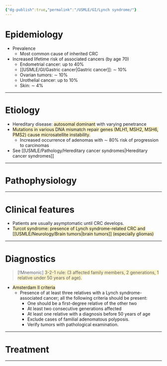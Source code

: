 ```yaml
---
{"dg-publish":true,"permalink":"/USMLE/GI/Lynch syndrome/"}
---
```


# Epidemiology
- Prevalence
	- Most common cause of inherited CRC
- Increased lifetime risk of associated cancers (by age 70) 
	- Endometrial cancer: up to 40%
	- [[USMLE/GI/Gastric cancer\|Gastric cancer]]: ∼ 10%
	- Ovarian tumors: ∼ 10%
	- Urothelial cancer: up to 10%
	- Skin: ∼ 4%

---
# Etiology
- Hereditary disease: <span style="background:rgba(240, 200, 0, 0.2)">autosomal dominant</span> with varying penetrance
- <span style="background:rgba(240, 200, 0, 0.2)">Mutations in various DNA mismatch repair genes (MLH1, MSH2, MSH6, PMS2) cause microsatellite instability.</span>
	- Increased occurrence of adenomas with ∼ 80% risk of progression to carcinomas
- See [[USMLE/Pathology/Hereditary cancer syndromes\|Hereditary cancer syndromes]]

---
# Pathophysiology


---
# Clinical features
- Patients are usually asymptomatic until CRC develops.
- <span style="background:rgba(240, 200, 0, 0.2)">Turcot syndrome: presence of Lynch syndrome-related CRC and [[USMLE/Neurology/Brain tumors\|brain tumors]] (especially gliomas)</span>

---
# Diagnostics
>[!Mnemonic] 
><span style="background:rgba(240, 200, 0, 0.2)">3-2-1 rule: (3 affected family members, 2 generations, 1 relative under 50 years of age).</span>

- <span style="background:rgba(240, 200, 0, 0.2)">Amsterdam II criteria</span>
	- Presence of at least three relatives with a Lynch syndrome-associated cancer; all the following criteria should be present:
		- One should be a first-degree relative of the other two
		- At least two consecutive generations affected
		- At least one relative with a diagnosis before 50 years of age
		- Exclude cases of familial adenomatous polyposis.
		- Verify tumors with pathological examination.

---
# Treatment


---
